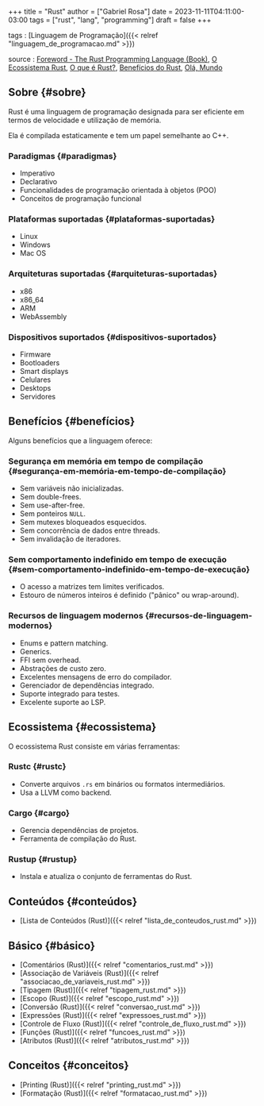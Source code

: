 +++
title = "Rust"
author = ["Gabriel Rosa"]
date = 2023-11-11T04:11:00-03:00
tags = ["rust", "lang", "programming"]
draft = false
+++

tags
: [Linguagem de Programação]({{< relref "linguagem_de_programacao.md" >}})

source
: [Foreword - The Rust Programming Language (Book)](https://doc.rust-lang.org/book/foreword.html), [O Ecossistema Rust](https://google.github.io/comprehensive-rust/pt-BR/cargo/rust-ecosystem.html), [O que é Rust?](https://google.github.io/comprehensive-rust/pt-BR/hello-world/what-is-rust.html), [Benefícios do Rust](https://google.github.io/comprehensive-rust/pt-BR/hello-world/benefits.html), [Olá, Mundo](https://google.github.io/comprehensive-rust/pt-BR/types-and-values/hello-world.html)


## Sobre {#sobre}

Rust é uma linguagem de programação designada para ser eficiente em termos de velocidade e utilização de memória.

Ela é compilada estaticamente e tem um papel semelhante ao C++.


### Paradigmas {#paradigmas}

-   Imperativo
-   Declarativo
-   Funcionalidades de programação orientada à objetos (POO)
-   Conceitos de programação funcional


### Plataformas suportadas {#plataformas-suportadas}

-   Linux
-   Windows
-   Mac OS


### Arquiteturas suportadas {#arquiteturas-suportadas}

-   x86
-   x86_64
-   ARM
-   WebAssembly


### Dispositivos suportados {#dispositivos-suportados}

-   Firmware
-   Bootloaders
-   Smart displays
-   Celulares
-   Desktops
-   Servidores


## Benefícios {#benefícios}

Alguns benefícios que a linguagem oferece:


### Segurança em memória em tempo de compilação {#segurança-em-memória-em-tempo-de-compilação}

-   Sem variáveis não inicializadas.
-   Sem double-frees.
-   Sem use-after-free.
-   Sem ponteiros `NULL`.
-   Sem mutexes bloqueados esquecidos.
-   Sem concorrência de dados entre threads.
-   Sem invalidação de iteradores.


### Sem comportamento indefinido em tempo de execução {#sem-comportamento-indefinido-em-tempo-de-execução}

-   O acesso a matrizes tem limites verificados.
-   Estouro de números inteiros é definido ("pânico" ou wrap-around).


### Recursos de linguagem modernos {#recursos-de-linguagem-modernos}

-   Enums e pattern matching.
-   Generics.
-   FFI sem overhead.
-   Abstrações de custo zero.
-   Excelentes mensagens de erro do compilador.
-   Gerenciador de dependências integrado.
-   Suporte integrado para testes.
-   Excelente suporte ao LSP.


## Ecossistema {#ecossistema}

O ecossistema Rust consiste em várias ferramentas:


### Rustc {#rustc}

-   Converte arquivos `.rs` em binários ou formatos intermediários.
-   Usa a LLVM como backend.


### Cargo {#cargo}

-   Gerencia dependências de projetos.
-   Ferramenta de compilação do Rust.


### Rustup {#rustup}

-   Instala e atualiza o conjunto de ferramentas do Rust.


## Conteúdos {#conteúdos}

-   [Lista de Conteúdos (Rust)]({{< relref "lista_de_conteudos_rust.md" >}})


## Básico {#básico}

-   [Comentários (Rust)]({{< relref "comentarios_rust.md" >}})
-   [Associação de Variáveis (Rust)]({{< relref "associacao_de_variaveis_rust.md" >}})
-   [Tipagem (Rust)]({{< relref "tipagem_rust.md" >}})
-   [Escopo (Rust)]({{< relref "escopo_rust.md" >}})
-   [Conversão (Rust)]({{< relref "conversao_rust.md" >}})
-   [Expressões (Rust)]({{< relref "expressoes_rust.md" >}})
-   [Controle de Fluxo (Rust)]({{< relref "controle_de_fluxo_rust.md" >}})
-   [Funções (Rust)]({{< relref "funcoes_rust.md" >}})
-   [Atributos (Rust)]({{< relref "atributos_rust.md" >}})


## Conceitos {#conceitos}

-   [Printing (Rust)]({{< relref "printing_rust.md" >}})
-   [Formatação (Rust)]({{< relref "formatacao_rust.md" >}})
